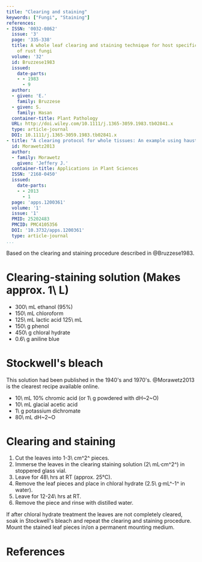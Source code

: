 ```yaml
---
title: "Clearing and staining"
keywords: ["Fungi", "Staining"]
references:
- ISSN: '0032-0862'
  issue: '3'
  page: '335-338'
  title: A whole leaf clearing and staining technique for host specificity studies
    of rust fungi
  volume: '32'
  id: Bruzzese1983
  issued:
    date-parts:
    - - 1983
      - 9
  author:
  - given: 'E.'
    family: Bruzzese
  - given: S.
    family: Hasan
  container-title: Plant Pathology
  URL: http://doi.wiley.com/10.1111/j.1365-3059.1983.tb02841.x
  type: article-journal
  DOI: 10.1111/j.1365-3059.1983.tb02841.x
- title: "A clearing protocol for whole tissues: An example using haustoria of Orobanchaceae"
  id: Morawetz2013
  author:
  - family: Morawetz
    given: 'Jeffery J.'
  container-title: Applications in Plant Sciences
  ISSN: '2168-0450'
  issued:
    date-parts:
    - - 2013
      - 1
  page: 'apps.1200361'
  volume: '1'
  issue: '1'
  PMID: 25202483
  PMCID: PMC4105356
  DOI: '10.3732/apps.1200361'
  type: article-journal
...
```


Based on the clearing and staining procedure described in @Bruzzese1983.


# Clearing-staining solution (Makes approx. 1\ L)

- 300\ mL ethanol (95%)
- 150\ mL chloroform
- 125\ mL lactic acid 125\ mL
- 150\ g phenol
- 450\ g chloral hydrate
- 0.6\ g aniline blue 


# Stockwell's bleach

This solution had been published in the 1940's and 1970's.
@Morawetz2013 is the clearest recipe available online.

- 10\ mL 10% chromic acid (or 1\ g powdered with dH~2~O)
- 10\ mL glacial acetic acid
- 1\ g potassium dichromate
- 80\ mL dH~2~O


# Clearing and staining

1. Cut the leaves into 1-3\ cm^2^ pieces.
1. Immerse the leaves in the clearing staining solution (2\ mL·cm^2^) in stoppered glass vial.
1. Leave for 48\ hrs at RT (approx. 25°C).
1. Remove the leaf pieces and place in chloral hydrate (2.5\ g·mL^-1^ in water).
1. Leave for 12-24\ hrs at RT.
1. Remove the piece and rinse with distilled water.

If after chloral hydrate treatment the leaves are not completely cleared, soak in Stockwell's bleach and repeat the clearing and staining procedure.
Mount the stained leaf pieces in/on a permanent mounting medium.


# References
